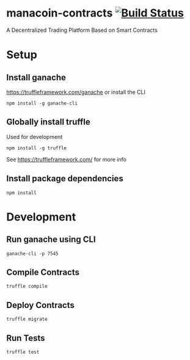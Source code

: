 # manacoin-contracts [![Build Status](https://travis-ci.org/manacoinio/manacoin-contracts.svg?branch=develop)](https://travis-ci.org/manacoinio/manacoin-contracts)
A Decentralized Trading Platform Based on Smart Contracts
# Setup
## Install ganache
https://truffleframework.com/ganache or install the CLI
```
npm install -g ganache-cli
```
## Globally install truffle
Used for development
```
npm install -g truffle
```
See https://truffleframework.com/ for more info
## Install package dependencies
```
npm install
```
# Development
## Run ganache using CLI
```
ganache-cli -p 7545
```
## Compile Contracts
```
truffle compile
```
## Deploy Contracts
```
truffle migrate
```
## Run Tests
```
truffle test